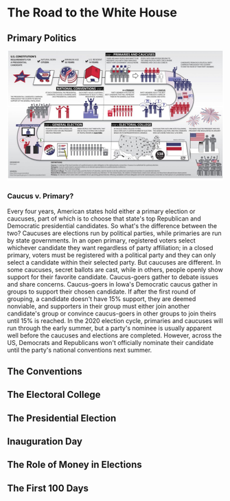 # The Road to the White House

## Primary Politics

![Elections Process](Images/elections_process.jpg "Elections Process")

### Caucus v. Primary?

Every four years, American states hold either a primary election or caucuses, part of which is to choose that state's top Republican and Democratic presidential candidates. So what's the difference between the two? Caucuses are elections run by political parties, while primaries are run by state governments. In an open primary, registered voters select whichever candidate they want regardless of party affiliation; in a closed primary, voters must be registered with a political party and they can only select a candidate within their selected party. But caucuses are different. In some caucuses, secret ballots are cast, while in others, people openly show support for their favorite candidate. Caucus-goers gather to debate issues and share concerns. Caucus-goers in Iowa's Democratic caucus gather in groups to support their chosen candidate. If after the first round of grouping, a candidate doesn't have 15% support, they are deemed nonviable, and supporters in their group must either join another candidate's group or convince caucus-goers in other groups to join theirs until 15% is reached. In the 2020 election cycle, primaries and caucuses will run through the early summer, but a party's nominee is usually apparent well before the caucuses and elections are completed. However, across the US, Democrats and Republicans won't officially nominate their candidate until the party's national conventions next summer.

## The Conventions

## The Electoral College

## The Presidential Election

## Inauguration Day

## The Role of Money in Elections

## The First 100 Days
